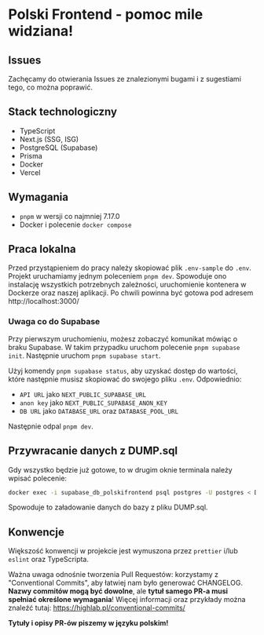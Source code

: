 # Polski Frontend - pomoc mile widziana!

## Issues

Zachęcamy do otwierania Issues ze znalezionymi bugami i z sugestiami tego, co można poprawić.

## Stack technologiczny

- TypeScript
- Next.js (SSG, ISG)
- PostgreSQL (Supabase)
- Prisma
- Docker
- Vercel

## Wymagania

- `pnpm` w wersji co najmniej 7.17.0
- Docker i polecenie `docker compose`

## Praca lokalna

Przed przystąpieniem do pracy należy skopiować plik `.env-sample` do `.env`.
Projekt uruchamiamy jednym poleceniem `pnpm dev`. Spowoduje ono instalację wszystkich potrzebnych zależności, uruchomienie kontenera w Dockerze oraz naszej aplikacji.
Po chwili powinna być gotowa pod adresem http://localhost:3000/

### Uwaga co do Supabase

Przy pierwszym uruchomieniu, możesz zobaczyć komunikat mówiąc o braku Supabase. W takim przypadku uruchom polecenie `pnpm supabase init`. Następnie uruchom `pnpm supabase start`.

Użyj komendy `pnpm supabase status`, aby uzyskać dostęp do wartości, które następnie musisz skopiować do swojego pliku `.env`. Odpowiednio:

- `API URL` jako `NEXT_PUBLIC_SUPABASE_URL`
- `anon key` jako `NEXT_PUBLIC_SUPABASE_ANON_KEY`
- `DB URL` jako `DATABASE_URL` oraz `DATABASE_POOL_URL`

Następnie odpal `pnpm dev`.

## Przywracanie danych z DUMP.sql

Gdy wszystko będzie już gotowe, to w drugim oknie terminala należy wpisać polecenie:

```bash
docker exec -i supabase_db_polskifrontend psql postgres -U postgres < DUMP.sql
```

Spowoduje to załadowanie danych do bazy z pliku DUMP.sql.

## Konwencje

Większość konwencji w projekcie jest wymuszona przez `prettier` i/lub `eslint` oraz TypeScripta.

Ważna uwaga odnośnie tworzenia Pull Requestów: korzystamy z "Conventional Commits", aby łatwiej nam było generować CHANGELOG. **Nazwy commitów mogą być dowolne**, ale **tytuł samego PR-a musi spełniać określone wymagania**! Więcej informacji oraz przykłady można znaleźć tutaj: https://highlab.pl/conventional-commits/

**Tytuły i opisy PR-ów piszemy w języku polskim!**
